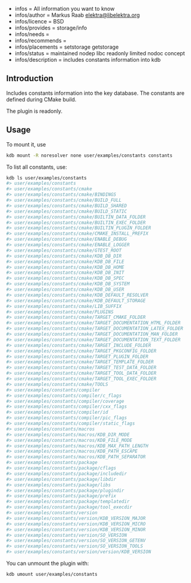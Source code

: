 - infos = All information you want to know
- infos/author = Markus Raab <elektra@libelektra.org>
- infos/licence = BSD
- infos/provides = storage/info
- infos/needs =
- infos/recommends =
- infos/placements = setstorage getstorage
- infos/status = maintained nodep libc readonly limited nodoc concept
- infos/description = includes constants information into kdb

## Introduction

Includes constants information into the key database. The constants are defined during CMake build.

The plugin is readonly.

## Usage

To mount it, use

```sh
kdb mount -R noresolver none user/examples/constants constants
```

To list all constants, use:

```sh
kdb ls user/examples/constants
#> user/examples/constants
#> user/examples/constants/cmake
#> user/examples/constants/cmake/BINDINGS
#> user/examples/constants/cmake/BUILD_FULL
#> user/examples/constants/cmake/BUILD_SHARED
#> user/examples/constants/cmake/BUILD_STATIC
#> user/examples/constants/cmake/BUILTIN_DATA_FOLDER
#> user/examples/constants/cmake/BUILTIN_EXEC_FOLDER
#> user/examples/constants/cmake/BUILTIN_PLUGIN_FOLDER
#> user/examples/constants/cmake/CMAKE_INSTALL_PREFIX
#> user/examples/constants/cmake/ENABLE_DEBUG
#> user/examples/constants/cmake/ENABLE_LOGGER
#> user/examples/constants/cmake/GTEST_ROOT
#> user/examples/constants/cmake/KDB_DB_DIR
#> user/examples/constants/cmake/KDB_DB_FILE
#> user/examples/constants/cmake/KDB_DB_HOME
#> user/examples/constants/cmake/KDB_DB_INIT
#> user/examples/constants/cmake/KDB_DB_SPEC
#> user/examples/constants/cmake/KDB_DB_SYSTEM
#> user/examples/constants/cmake/KDB_DB_USER
#> user/examples/constants/cmake/KDB_DEFAULT_RESOLVER
#> user/examples/constants/cmake/KDB_DEFAULT_STORAGE
#> user/examples/constants/cmake/LIB_SUFFIX
#> user/examples/constants/cmake/PLUGINS
#> user/examples/constants/cmake/TARGET_CMAKE_FOLDER
#> user/examples/constants/cmake/TARGET_DOCUMENTATION_HTML_FOLDER
#> user/examples/constants/cmake/TARGET_DOCUMENTATION_LATEX_FOLDER
#> user/examples/constants/cmake/TARGET_DOCUMENTATION_MAN_FOLDER
#> user/examples/constants/cmake/TARGET_DOCUMENTATION_TEXT_FOLDER
#> user/examples/constants/cmake/TARGET_INCLUDE_FOLDER
#> user/examples/constants/cmake/TARGET_PKGCONFIG_FOLDER
#> user/examples/constants/cmake/TARGET_PLUGIN_FOLDER
#> user/examples/constants/cmake/TARGET_TEMPLATE_FOLDER
#> user/examples/constants/cmake/TARGET_TEST_DATA_FOLDER
#> user/examples/constants/cmake/TARGET_TOOL_DATA_FOLDER
#> user/examples/constants/cmake/TARGET_TOOL_EXEC_FOLDER
#> user/examples/constants/cmake/TOOLS
#> user/examples/constants/compiler
#> user/examples/constants/compiler/c_flags
#> user/examples/constants/compiler/coverage
#> user/examples/constants/compiler/cxx_flags
#> user/examples/constants/compiler/id
#> user/examples/constants/compiler/pic_flags
#> user/examples/constants/compiler/static_flags
#> user/examples/constants/macros
#> user/examples/constants/macros/KDB_DIR_MODE
#> user/examples/constants/macros/KDB_FILE_MODE
#> user/examples/constants/macros/KDB_MAX_PATH_LENGTH
#> user/examples/constants/macros/KDB_PATH_ESCAPE
#> user/examples/constants/macros/KDB_PATH_SEPARATOR
#> user/examples/constants/package
#> user/examples/constants/package/cflags
#> user/examples/constants/package/includedir
#> user/examples/constants/package/libdir
#> user/examples/constants/package/libs
#> user/examples/constants/package/plugindir
#> user/examples/constants/package/prefix
#> user/examples/constants/package/templatedir
#> user/examples/constants/package/tool_execdir
#> user/examples/constants/version
#> user/examples/constants/version/KDB_VERSION_MAJOR
#> user/examples/constants/version/KDB_VERSION_MICRO
#> user/examples/constants/version/KDB_VERSION_MINOR
#> user/examples/constants/version/SO_VERSION
#> user/examples/constants/version/SO_VERSION_GETENV
#> user/examples/constants/version/SO_VERSION_TOOLS
#> user/examples/constants/version/version/KDB_VERSION
```

You can unmount the plugin with:

```sh
kdb umount user/examples/constants
```
